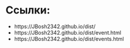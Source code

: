 <h1>Ссылки:</h1>
<ul>
<li>https://JBosh2342.github.io/dist/</li>
<li>https://JBosh2342.github.io/dist/event.html</li>
<li>https://JBosh2342.github.io/dist/events.html</li>
</ul>

